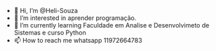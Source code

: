 - 👋 Hi, I’m @Heli-Souza
- 👀 I’m interested in aprender programação.
- 🌱 I’m currently learning Faculdade em Analise e Desenvolvimeto de Sistemas e curso Python
- 📫 How to reach me whatsapp 11972664783
